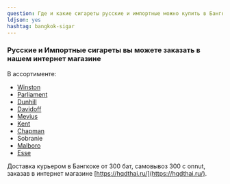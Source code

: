 ```yaml
---
question: Где и какие сигареты русские и импортные можно купить в Бангкоке?
ldjson: yes
hashtag: bangkok-sigar
---
```


### Русские и Импортные сигареты вы можете заказать в нашем интернет магазине

В ассортименте:

* [Winston](https://hqdthai.ru/sigarety/winston/)
* [Parliament](https://hqdthai.ru/sigarety/parliament/)
* [Dunhill](https://hqdthai.ru/sigarety/dunhill/)
* [Davidoff](https://hqdthai.ru/sigarety/davidoff/)
* [Mevius](https://hqdthai.ru/sigarety/mevius/)
* [Kent](https://hqdthai.ru/sigarety/kent/)
* [Chapman](https://hqdthai.ru/sigarety/сhapman/)
* Sobranie
* [Malboro](https://hqdthai.ru/sigarety/marlboro/) 
* [Esse](https://hqdthai.ru/sigarety/esse/)

Доставка курьером в Бангкоке от 300 бат, самовывоз 300 с onnut, заказав в интернет магазине [https://hqdthai.ru/](https://hqdthai.ru/). 
